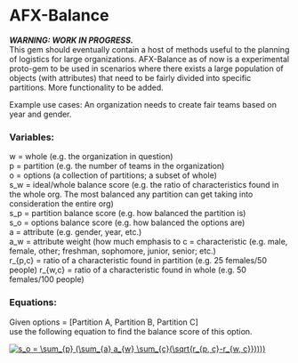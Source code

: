 # AFX-Balance
*<b> WARNING: WORK IN PROGRESS. </b>* \
This gem should eventually contain a host of methods useful to the planning of logistics for large organizations.
AFX-Balance as of now is a experimental proto-gem to be used in scenarios where there exists a large population of objects (with attributes) that need to be fairly divided into specific partitions. More functionality to be added.

Example use cases:
An organization needs to create fair teams based on year and gender.

### Variables:
w = whole (e.g. the organization in question) \
p = partition (e.g. the number of teams in the organization) \
o = options (a collection of partitions; a subset of whole) \
s_w = ideal/whole balance score (e.g. the ratio of characteristics found in the whole org. The most balanced any partition can get taking into consideration the entire org) \
s_p = partition balance score (e.g. how balanced the partition is) \
s_o = options balance score (e.g. how balanced the options are) \
a = attribute (e.g. gender, year, etc.) \
a_w = attribute weight (how much emphasis to
c = characteristic (e.g. male, female, other; freshman, sophomore, junior, senior; etc.) \
r_{p,c} = ratio of a characteristic found in partition (e.g. 25 females/50 people)
r_{w,c} = ratio of a characteristic found in whole (e.g. 50 females/100 people)

### Equations:
Given options = [Partition A, Partition B, Partition C] \
use the following equation to find the balance score of this option.

<a href="https://www.codecogs.com/eqnedit.php?latex=s_o&space;=&space;\sum_{p}&space;(\sum_{a}&space;a_{w}&space;\sum_{c}(\sqrt{r_{p,&space;c}-r_{w,&space;c}}))))" target="_blank"><img src="https://latex.codecogs.com/gif.latex?s_o&space;=&space;\sum_{p}&space;(\sum_{a}&space;a_{w}&space;\sum_{c}(\sqrt{r_{p,&space;c}-r_{w,&space;c}}))))" title="s_o = \sum_{p} (\sum_{a} a_{w} \sum_{c}(\sqrt{r_{p, c}-r_{w, c}}))))" /></a>
